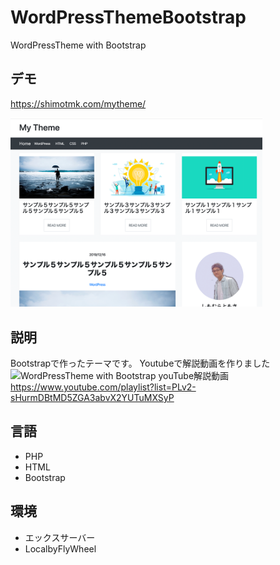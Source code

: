# WordPressThemeBootstrap
WordPressTheme with Bootstrap

## デモ
https://shimotmk.com/mytheme/

<img src="https://raw.githubusercontent.com/shimotmk/WordPressThemeBootstrap/master/screenshot.png" width="80%">

## 説明
Bootstrapで作ったテーマです。
Youtubeで解説動画を作りました
![WordPressTheme with Bootstrap youTube解説動画](https://i.ytimg.com/vi/ioGDSlxSu8A/hqdefault.jpg?sqp=-oaymwEXCNACELwBSFryq4qpAwkIARUAAIhCGAE=&rs=AOn4CLBtaH3B15hH_tHNiyfKYOKRzP4kdg)
https://www.youtube.com/playlist?list=PLv2-sHurmDBtMD5ZGA3abvX2YUTuMXSyP

## 言語
* PHP
* HTML
* Bootstrap

## 環境
* エックスサーバー 
* LocalbyFlyWheel
